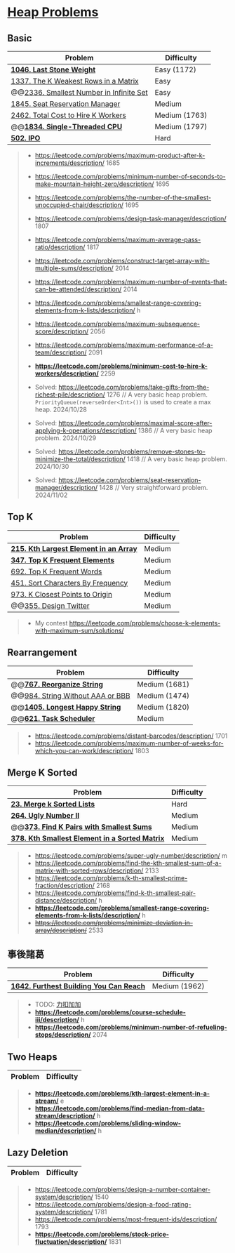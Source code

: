 # [Heap Problems](../topics/heap.md)

## Basic
| Problem          | Difficulty |
|------------------|------------|
|**[1046. Last Stone Weight](../leetcode/1046.last-stone-weight.md)**|Easy (1172)|
|[1337. The K Weakest Rows in a Matrix](../leetcode/1337.the-k-weakest-rows-in-a-matrix.md)|Easy|
|@@[2336. Smallest Number in Infinite Set](../leetcode/2336.smallest-number-in-infinite-set.md)|Easy|
|[1845. Seat Reservation Manager](../leetcode/1845.seat-reservation-manager.md)|Medium|
|[2462. Total Cost to Hire K Workers](../leetcode/2462.total-cost-to-hire-k-workers.md)|Medium (1763)|
|@@**[1834. Single-Threaded CPU](../leetcode/1834.single-threaded-cpu.md)**|Medium (1797)|
|**[502. IPO](../leetcode/502.ipo.md)**|Hard|

> * https://leetcode.com/problems/maximum-product-after-k-increments/description/ 1685
> * https://leetcode.com/problems/minimum-number-of-seconds-to-make-mountain-height-zero/description/ 1695
> * https://leetcode.com/problems/the-number-of-the-smallest-unoccupied-chair/description/ 1695
> * https://leetcode.com/problems/design-task-manager/description/ 1807
> * https://leetcode.com/problems/maximum-average-pass-ratio/description/ 1817
> * https://leetcode.com/problems/construct-target-array-with-multiple-sums/description/ 2014
> * https://leetcode.com/problems/maximum-number-of-events-that-can-be-attended/description/ 2014
> * https://leetcode.com/problems/smallest-range-covering-elements-from-k-lists/description/ h
> * https://leetcode.com/problems/maximum-subsequence-score/description/ 2056
> * https://leetcode.com/problems/maximum-performance-of-a-team/description/ 2091
> * **https://leetcode.com/problems/minimum-cost-to-hire-k-workers/description/** 2259
>
> * Solved: https://leetcode.com/problems/take-gifts-from-the-richest-pile/description/ 1276 // A very basic heap problem. `PriorityQueue(reverseOrder<Int>())` is used to create a max heap. 2024/10/28
> * Solved: https://leetcode.com/problems/maximal-score-after-applying-k-operations/description/ 1386 // A very basic heap problem. 2024/10/29
> * Solved: https://leetcode.com/problems/remove-stones-to-minimize-the-total/description/ 1418 // A very basic heap problem. 2024/10/30
> * Solved: https://leetcode.com/problems/seat-reservation-manager/description/ 1428 // Very straightforward problem. 2024/11/02

## Top K
| Problem          | Difficulty |
|------------------|------------|
|**[215. Kth Largest Element in an Array](../leetcode/215.kth-largest-element-in-an-array.md)**|Medium|
|**[347. Top K Frequent Elements](../leetcode/347.top-k-frequent-elements.md)**|Medium|
|[692. Top K Frequent Words](../leetcode/692.top-k-frequent-words.md)|Medium|
|[451. Sort Characters By Frequency](../leetcode/451.sort-charaters-by-frequency.md)|Medium|
|[973. K Closest Points to Origin](../leetcode/973.k-closest-points-to-origin.md)|Medium|
|@@[355. Design Twitter](../leetcode/355.design-twitter.md)|Medium|

> * My contest https://leetcode.com/problems/choose-k-elements-with-maximum-sum/solutions/

## Rearrangement
| Problem          | Difficulty |
|------------------|------------|
|@@**[767. Reorganize String](../leetcode/767.reorganize-string.md)**|Medium (1681)|
|@@[984. String Without AAA or BBB](../leetcode/984.string-without-aaa-or-bbb.md)|Medium (1474)|
|@@**[1405. Longest Happy String](../leetcode/1405.longest-happy-string.md)**|Medium (1820)|
|@@**[621. Task Scheduler](../leetcode/621.task-scheduler.md)**|Medium|

> * https://leetcode.com/problems/distant-barcodes/description/ 1701
> * https://leetcode.com/problems/maximum-number-of-weeks-for-which-you-can-work/description/ 1803

## Merge K Sorted
| Problem          | Difficulty |
|------------------|------------|
|**[23. Merge k Sorted Lists](../leetcode/23.merge-k-sorted-lists.md)**|Hard|
|**[264. Ugly Number II](../leetcode/264.ugly-number-ii.md)**|Medium|
|@@**[373. Find K Pairs with Smallest Sums](../leetcode/373.find-k-pairs-with-smallest-sums.md)**|Medium|
|**[378. Kth Smallest Element in a Sorted Matrix](../leetcode/378.kth-smallest-element-in-a-sorted-matrix.md)**|Medium|

> * https://leetcode.com/problems/super-ugly-number/description/ m
> * https://leetcode.com/problems/find-the-kth-smallest-sum-of-a-matrix-with-sorted-rows/description/ 2133
> * https://leetcode.com/problems/k-th-smallest-prime-fraction/description/ 2168
> * https://leetcode.com/problems/find-k-th-smallest-pair-distance/description/ h
> * **https://leetcode.com/problems/smallest-range-covering-elements-from-k-lists/description/** h
> * ~~https://leetcode.com/problems/minimize-deviation-in-array/description/~~ 2533

## 事後諸葛
| Problem          | Difficulty |
|------------------|------------|
|**[1642. Furthest Building You Can Reach](../leetcode/1642.furthest-building-you-can-reach.md)**|Medium (1962)|

> * TODO: [力扣加加](https://leetcode-solution-leetcode-pp.gitbook.io/leetcode-solution/thinkings/heap-2)
> * **https://leetcode.com/problems/course-schedule-iii/description/** h
> * **https://leetcode.com/problems/minimum-number-of-refueling-stops/description/** 2074

## Two Heaps
| Problem          | Difficulty |
|------------------|------------|
> * **https://leetcode.com/problems/kth-largest-element-in-a-stream/** e
> * **https://leetcode.com/problems/find-median-from-data-stream/description/** h
> * **https://leetcode.com/problems/sliding-window-median/description/** h

## Lazy Deletion
| Problem          | Difficulty |
|------------------|------------|
> * https://leetcode.com/problems/design-a-number-container-system/description/ 1540
> * https://leetcode.com/problems/design-a-food-rating-system/description/ 1781
> * https://leetcode.com/problems/most-frequent-ids/description/ 1793
> * **https://leetcode.com/problems/stock-price-fluctuation/description/** 1831